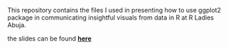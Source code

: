 This repository contains the files I used in presenting how to use ggplot2 package in communicating insightful visuals from data in R at R Ladies Abuja.


the slides can be found [**here**](https://bb1464.github.io/R-Ladies-Abuja/)
 
